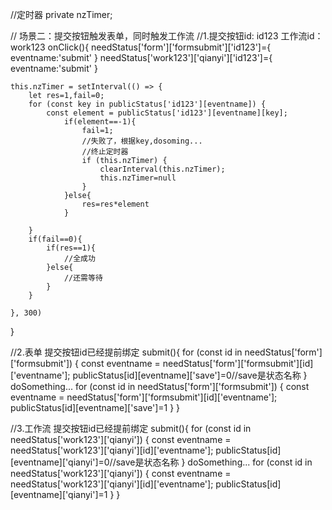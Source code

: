 //定时器
private nzTimer;

// 场景二：提交按钮触发表单，同时触发工作流
//1.提交按钮id: id123 工作流id：work123
onClick(){
    needStatus['form']['formsubmit']['id123']={  
        eventname:'submit' 
    }
    needStatus['work123']['qianyi']['id123']={  
        eventname:'submit'
    }

    this.nzTimer = setInterval(() => {
        let res=1,fail=0;
        for (const key in publicStatus['id123'][eventname]) {
            const element = publicStatus['id123'][eventname][key];
                if(element==-1){
                    fail=1;
                    //失败了，根据key,dosoming...
                    //终止定时器
                    if (this.nzTimer) {
                        clearInterval(this.nzTimer);
                        this.nzTimer=null
                    }
                }else{
                    res=res*element
                }
                
        }
        if(fail==0){
            if(res==1){
                //全成功
            }else{
                //还需等待
            }
        }
        
    }, 300)
}

//2.表单 提交按钮id已经提前绑定 
submit(){
    for (const id in needStatus['form']['formsubmit']) {
            const eventname = needStatus['form']['formsubmit'][id]['eventname'];
            publicStatus[id][eventname]['save']=0//save是状态名称
    }
    doSomething...
    for (const id in needStatus['form']['formsubmit']) {
            const eventname = needStatus['form']['formsubmit'][id]['eventname'];
            publicStatus[id][eventname]['save']=1
    }
}

//3.工作流 提交按钮id已经提前绑定 
submit(){
    for (const id in needStatus['work123']['qianyi']) {
            const eventname = needStatus['work123']['qianyi'][id]['eventname'];
            publicStatus[id][eventname]['qianyi']=0//save是状态名称
    }
    doSomething...
    for (const id in needStatus['work123']['qianyi']) {
            const eventname = needStatus['work123']['qianyi'][id]['eventname'];
            publicStatus[id][eventname]['qianyi']=1
    }
}
